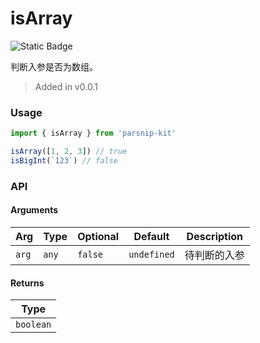 # isArray
![Static Badge](https://img.shields.io/badge/Coverage-100.00%-FF8C00)
      
判断入参是否为数组。

> Added in v0.0.1



### Usage

```ts
import { isArray } from 'parsnip-kit'

isArray([1, 2, 3]) // true
isBigInt(`123`) // false
```


### API

#### Arguments

| Arg | Type | Optional | Default | Description |
| --- | --- | --- | --- | --- |
| `arg` | `any` | `false` | `undefined` | 待判断的入参  |

#### Returns

| Type |
| ---  |
| `boolean`  |